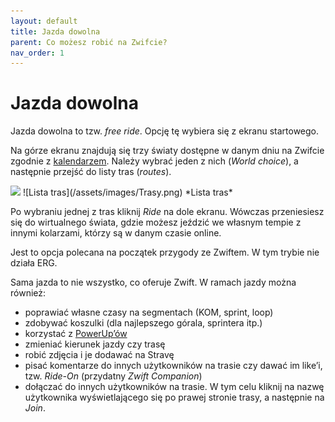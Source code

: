 ```yaml
---
layout: default
title: Jazda dowolna
parent: Co możesz robić na Zwifcie?
nav_order: 1
---
```


# Jazda dowolna 

Jazda dowolna to tzw. _free ride_. Opcję tę wybiera się z ekranu startowego.

Na górze ekranu znajdują się trzy światy dostępne w danym dniu na Zwifcie zgodnie z [kalendarzem](https://zwiftinsider.com/schedule). Należy wybrać jeden z nich (_World choice_), a następnie przejść do listy tras (_routes_).  

<img src="{{ site.Marta-Borkowska }}/assets/images/Trasy.png">
![Lista tras](/assets/images/Trasy.png)  
*Lista tras*  

Po wybraniu jednej z tras kliknij _Ride_ na dole ekranu. Wówczas przeniesiesz się do wirtualnego świata, gdzie możesz jeździć we własnym tempie z innymi kolarzami, którzy są w danym czasie online.

Jest to opcja polecana na początek przygody ze Zwiftem. W tym trybie nie działa ERG.

Sama jazda to nie wszystko, co oferuje Zwift. W ramach jazdy można również:

* poprawiać własne czasy na segmentach (KOM, sprint, loop)
* zdobywać koszulki (dla najlepszego górala, sprintera itp.)
* korzystać z [PowerUp’ów](https://zwiftinsider.com/powerups)
* zmieniać kierunek jazdy czy trasę
* robić zdjęcia i je dodawać na Stravę
* pisać komentarze do innych użytkowników na trasie czy dawać im like’i, tzw. _Ride-On_ (przydatny _Zwift Companion_)
* dołączać do innych użytkowników na trasie. W tym celu kliknij na nazwę użytkownika wyświetlającego się po prawej stronie trasy, a następnie na _Join_. 